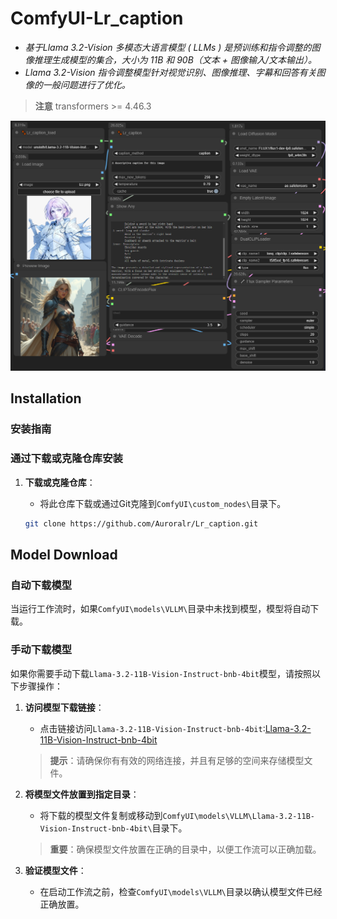 # ComfyUI-Lr_caption
  
  - *基于Llama 3.2-Vision 多模态大语言模型 ( LLMs ) 是预训练和指令调整的图像推理生成模型的集合，大小为 11B 和 90B（文本 + 图像输入/文本输出）。*
  - *Llama 3.2-Vision 指令调整模型针对视觉识别、图像推理、字幕和回答有关图像的一般问题进行了优化。*
  > **注意** transformers >= 4.46.3
  
![Node picture demonstration](test.png "Lr_caption&&load")
## Installation
### 安装指南
### 通过下载或克隆仓库安装
1. **下载或克隆仓库**：
   - 将此仓库下载或通过Git克隆到`ComfyUI\custom_nodes\`目录下。

   ```bash
   git clone https://github.com/Auroralr/Lr_caption.git

## Model Download

### 自动下载模型

当运行工作流时，如果`ComfyUI\models\VLLM\`目录中未找到模型，模型将自动下载。

### 手动下载模型

如果你需要手动下载`Llama-3.2-11B-Vision-Instruct-bnb-4bit`模型，请按照以下步骤操作：

1. **访问模型下载链接**：
   - 点击链接访问`Llama-3.2-11B-Vision-Instruct-bnb-4bit`:[Llama-3.2-11B-Vision-Instruct-bnb-4bit](https://huggingface.co/unsloth/Llama-3.2-11B-Vision-Instruct-bnb-4bit/tree/main)

   > **提示**：请确保你有有效的网络连接，并且有足够的空间来存储模型文件。

2. **将模型文件放置到指定目录**：
   - 将下载的模型文件复制或移动到`ComfyUI\models\VLLM\Llama-3.2-11B-Vision-Instruct-bnb-4bit\`目录下。

   > **重要**：确保模型文件放置在正确的目录中，以便工作流可以正确加载。

4. **验证模型文件**：
   - 在启动工作流之前，检查`ComfyUI\models\VLLM\`目录以确认模型文件已经正确放置。
